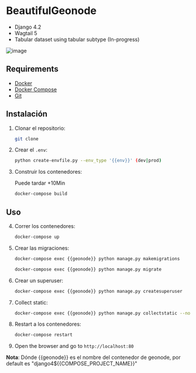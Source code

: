 # BeautifulGeonode

* Django 4.2
* Wagtail 5
* Tabular dataset using tabular subtype (In-progress)

![image](/src/mty_geonode/static/img/home.png)

## Requirements

- [Docker](https://docs.docker.com/install/)
- [Docker Compose](https://docs.docker.com/compose/install/)
- [Git](https://git-scm.com/book/en/v2/Getting-Started-Installing-Git)

## Instalación

1. Clonar el repositorio:

    ```bash
    git clone
    ```

2. Crear el `.env`:

    ```bash
    python create-envfile.py --env_type '{{env}}' (dev|prod)
    ```

3. Construir los contenedores:

    Puede tardar +10Min

    ```bash
    docker-compose build
    ```

## Uso

4. Correr los contenedores:

    ```bash
    docker-compose up
    ```

5. Crear las migraciones:

    ```bash
    docker-compose exec {{geonode}} python manage.py makemigrations
    ```

    ```bash
    docker-compose exec {{geonode}} python manage.py migrate
    ```

6. Crear un superuser:

    ```bash
    docker-compose exec {{geonode}} python manage.py createsuperuser
    ```

7. Collect static:

    ```bash
    docker-compose exec {{geonode}} python manage.py collectstatic --noinput
    ```

8. Restart a los contenedores:

    ```bash
    docker-compose restart
    ```

9. Open the browser and go to `http://localhost:80`

**Nota**: Dónde {{geonode}} es el nombre del contenedor de geonode, por default es "django4${{COMPOSE_PROJECT_NAME}}"